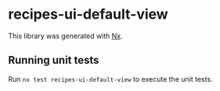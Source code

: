 # recipes-ui-default-view

This library was generated with [Nx](https://nx.dev).

## Running unit tests

Run `nx test recipes-ui-default-view` to execute the unit tests.
